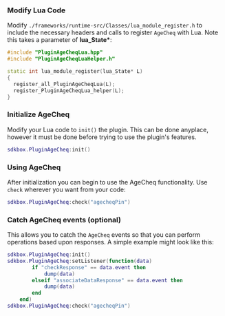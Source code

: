 ### Modify Lua Code
Modify `./frameworks/runtime-src/Classes/lua_module_register.h` to include the necessary headers and calls to register `AgeCheq` with Lua. Note this takes a parameter of __lua_State*__:
```cpp
#include "PluginAgeCheqLua.hpp"
#include "PluginAgeCheqLuaHelper.h"
```
```cpp
static int lua_module_register(lua_State* L)
{
  register_all_PluginAgeCheqLua(L);
  register_PluginAgeCheqLua_helper(L);
}
```

### Initialize AgeCheq
Modify your Lua code to `init()` the plugin. This can be done anyplace, however it must be done before trying to use the plugin's features.
```lua
sdkbox.PluginAgeCheq:init()
```

### Using AgeCheq
After initialization you can begin to use the AgeCheq functionality. Use `check` wherever you want from your code:
```lua
sdkbox.PluginAgeCheq:check("agecheqPin")
```

### Catch AgeCheq events (optional)
This allows you to catch the `AgeCheq` events so that you can perform operations based upon responses. A simple example might look like this:
```lua
sdkbox.PluginAgeCheq:init()
sdkbox.PluginAgeCheq:setListener(function(data)
	    if "checkResponse" == data.event then
	        dump(data)
	    elseif "associateDataResponse" == data.event then
	        dump(data)
	    end
	end)
sdkbox.PluginAgeCheq:check("agecheqPin")
```
